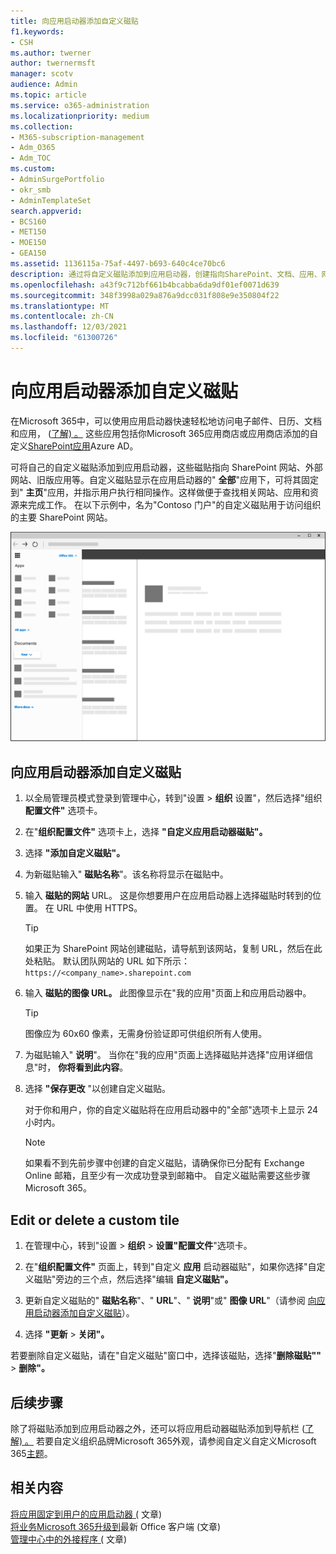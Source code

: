 ```yaml
---
title: 向应用启动器添加自定义磁贴
f1.keywords:
- CSH
ms.author: twerner
author: twernermsft
manager: scotv
audience: Admin
ms.topic: article
ms.service: o365-administration
ms.localizationpriority: medium
ms.collection:
- M365-subscription-management
- Adm_O365
- Adm_TOC
ms.custom:
- AdminSurgePortfolio
- okr_smb
- AdminTemplateSet
search.appverid:
- BCS160
- MET150
- MOE150
- GEA150
ms.assetid: 1136115a-75af-4497-b693-640c4ce70bc6
description: 通过将自定义磁贴添加到应用启动器，创建指向SharePoint、文档、应用、网站、外部网站和其他资源的快速链接。
ms.openlocfilehash: a43f9c712bf661b4bcabba6da9df01ef0071d639
ms.sourcegitcommit: 348f3998a029a876a9dcc031f808e9e350804f22
ms.translationtype: MT
ms.contentlocale: zh-CN
ms.lasthandoff: 12/03/2021
ms.locfileid: "61300726"
---
```

# <a name="add-custom-tiles-to-the-app-launcher"></a>向应用启动器添加自定义磁贴

在Microsoft 365中，可以使用应用启动器快速轻松地访问电子邮件、日历、文档和应用， ([了解) 。](https://support.microsoft.com/office/79f12104-6fed-442f-96a0-eb089a3f476a) 这些应用包括你Microsoft 365应用商店或应用商店添加的自定义[SharePoint应用](https://support.microsoft.com/office/dd98e50e-d3db-4ecb-9bb7-82b189822d43)Azure AD。 [](/previous-versions/office/office-365-api/)
  
可将自己的自定义磁贴添加到应用启动器，这些磁贴指向 SharePoint 网站、外部网站、旧版应用等。自定义磁贴显示在应用启动器的" **全部**"应用下，可将其固定到" **主页**"应用，并指示用户执行相同操作。这样做便于查找相关网站、应用和资源来完成工作。 在以下示例中，名为"Contoso 门户"的自定义磁贴用于访问组织的主要 SharePoint 网站。 
  
![应用启动器。](../../media/7acc06cc-ac7a-4c6e-8ea7-81570a5bdbab.png)
  
## <a name="add-a-custom-tile-to-the-app-launcher"></a>向应用启动器添加自定义磁贴

1. 以全局管理员模式登录到管理中心，转到"设置  >  **组织** 设置"，然后选择"组织 **配置文件"** 选项卡。
    
2. 在"**组织配置文件"** 选项卡上，选择 **"自定义应用启动器磁贴"。**
  
3. 选择 **"添加自定义磁贴"。** 
  
4. 为新磁贴输入" **磁贴名称**"。该名称将显示在磁贴中。 
    
5. 输入 **磁贴的网站** URL。 这是你想要用户在应用启动器上选择磁贴时转到的位置。 在 URL 中使用 HTTPS。

    > [!TIP]
    > 如果正为 SharePoint 网站创建磁贴，请导航到该网站，复制 URL，然后在此处粘贴。 默认团队网站的 URL 如下所示： `https://<company_name>.sharepoint.com` 
  
6. 输入 **磁贴的图像 URL。** 此图像显示在"我的应用"页面上和应用启动器中。

    > [!TIP]
    > 图像应为 60x60 像素，无需身份验证即可供组织所有人使用。

7. 为磁贴输入" **说明**"。 当你在"我的应用"页面上选择磁贴并选择"应用详细信息"时， **你将看到此内容**。 
  
8. 选择 **"保存更改** "以创建自定义磁贴。 
    
    对于你和用户，你的自定义磁贴将在应用启动器中的"全部"选项卡上显示 24 小时内。 

    > [!NOTE]
    > 如果看不到先前步骤中创建的自定义磁贴，请确保你已分配有 Exchange Online 邮箱，且至少有一次成功登录到邮箱中。 自定义磁贴需要这些步骤Microsoft 365。 
  
## <a name="edit-or-delete-a-custom-tile"></a>Edit or delete a custom tile

1. 在管理中心，转到"设置  >  **组织**  >  **设置"配置文件**"选项卡。
    
2. 在"**组织配置文件"** 页面上，转到"自定义 **应用** 启动器磁贴"，如果你选择"自定义磁贴"旁边的三个点，然后选择"编辑 **自定义磁贴"。**

3. 更新自定义磁贴的" **磁贴名称**"、" **URL**"、" **说明**"或" **图像 URL**"（请参阅 [向应用启动器添加自定义磁贴](#add-a-custom-tile-to-the-app-launcher)）。
    
4. 选择 **"更新** \> **关闭"。** 
    
若要删除自定义磁贴，请在"自定义磁贴"窗口中，选择该磁贴，选择"**删除磁贴""**  >  **删除"。** 
  
## <a name="next-steps"></a>后续步骤

除了将磁贴添加到应用启动器之外，还可以将应用启动器磁贴添加到导航栏 ([了解) 。](https://support.microsoft.com/office/eb34a21b-52fa-4fbf-a8d5-146132242985) 若要自定义组织品牌Microsoft 365外观，请参阅自定义自定义Microsoft 365[主题](../setup/customize-your-organization-theme.md)。

## <a name="related-content"></a>相关内容

[将应用固定到用户的应用启动器 (](pin-apps-to-app-launcher.md) 文章) \
[将业务Microsoft 365升级到](../setup/upgrade-users-to-latest-office-client.md)最新 Office 客户端 (文章) \
[管理中心中的外接程序 (](../manage/manage-addins-in-the-admin-center.md) 文章) 
